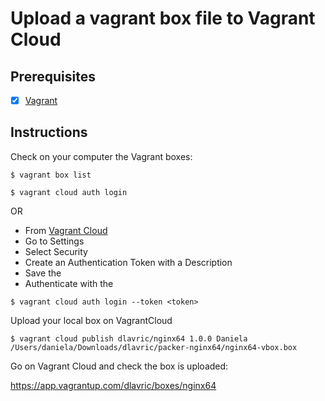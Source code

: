 # Upload a vagrant box file to Vagrant Cloud

## Prerequisites
- [X] [Vagrant](https://www.vagrantup.com/downloads)

## Instructions

Check on your computer the Vagrant boxes:
```shell
$ vagrant box list
```

```shell
$ vagrant cloud auth login
```

OR

- From [Vagrant Cloud](https://app.vagrantup.com/)
- Go to Settings
- Select Security
- Create an Authentication Token with a Description
- Save the <token>
- Authenticate with the <token>

```shell
$ vagrant cloud auth login --token <token>
```

Upload your local box on VagrantCloud
```shell
$ vagrant cloud publish dlavric/nginx64 1.0.0 Daniela /Users/daniela/Downloads/dlavric/packer-nginx64/nginx64-vbox.box
```

Go on Vagrant Cloud and check the box is uploaded:

https://app.vagrantup.com/dlavric/boxes/nginx64

